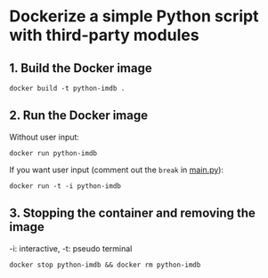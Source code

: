 # Dockerize a simple Python script with third-party modules

## 1. Build the Docker image

```console
docker build -t python-imdb .
```

## 2. Run the Docker image

Without user input:

```console
docker run python-imdb
```

If you want user input (comment out the `break` in [main.py](./main.py)):

```console
docker run -t -i python-imdb
```
## 3. Stopping the container and removing the image

-i: interactive, -t: pseudo terminal
```console
docker stop python-imdb && docker rm python-imdb
```